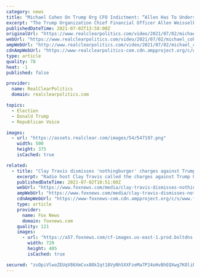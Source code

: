 ```yaml
---
category: news
title: "Michael Cohen On Trump Org CFO Indictment: “Allen Has To Understand. He's By Himself”"
excerpt: "The Trump Organization Chief Financial Officer Allen Weisselberg, have been formally indicted. Former attorney to Donald Trump Michael Cohen joins Joy Reid with his analysis, sharing what he views as his experience as parallel to Weisselberg's: It's probably not a good feeling,"
publishedDateTime: 2021-07-02T13:58:00Z
originalUrl: "https://www.realclearpolitics.com/video/2021/07/02/michael_cohen_on_trump_org_cfo_indictment_allen_has_to_understand_hes_by_himself.html#!"
webUrl: "https://www.realclearpolitics.com/video/2021/07/02/michael_cohen_on_trump_org_cfo_indictment_allen_has_to_understand_hes_by_himself.html#!"
ampWebUrl: "http://www.realclearpolitics.com/video/2021/07/02/michael_cohen_on_trump_org_cfo_indictment_allen_has_to_understand_hes_by_himself.amp.html"
cdnAmpWebUrl: "https://www-realclearpolitics-com.cdn.ampproject.org/c/www.realclearpolitics.com/video/2021/07/02/michael_cohen_on_trump_org_cfo_indictment_allen_has_to_understand_hes_by_himself.amp.html"
type: article
quality: 78
heat: -1
published: false

provider:
  name: RealClearPolitics
  domain: realclearpolitics.com

topics:
  - Election
  - Donald Trump
  - Republican Voice

images:
  - url: "https://assets.realclear.com/images/54/547197.png"
    width: 500
    height: 375
    isCached: true

related:
  - title: "Clay Travis dismisses 'nothingburger' charges against Trump Org CFO: 'This is the best they can do'"
    excerpt: "Radio host Clay Travis called the charges against Trump Organization Chief Financial Officer Allen Weisselberg a “nothingburger” on Thursday and the overall investigation another “swing and a miss” against former President Donald Trump."
    publishedDateTime: 2021-07-02T18:51:00Z
    webUrl: "https://www.foxnews.com/media/clay-travis-dismisses-nothing-burger-charges-against-trump-org-cfo"
    ampWebUrl: "https://www.foxnews.com/media/clay-travis-dismisses-nothing-burger-charges-against-trump-org-cfo.amp"
    cdnAmpWebUrl: "https://www-foxnews-com.cdn.ampproject.org/c/s/www.foxnews.com/media/clay-travis-dismisses-nothing-burger-charges-against-trump-org-cfo.amp"
    type: article
    provider:
      name: Fox News
      domain: foxnews.com
    quality: 121
    images:
      - url: "https://a57.foxnews.com/cf-images.us-east-1.prod.boltdns.net/v1/static/694940094001/592eace2-e215-4882-96a9-b69d47e7bb36/7cb2f01f-d69c-4f5b-9f07-09b1a6a428b0/1280x720/match/720/405/image.jpg?ve=1&tl=1"
        width: 720
        height: 405
        isCached: true

secured: "zsOpiVlwoZEUqV86XmCvx88kIqt18VyNhSXXFzeMa7P24oHvBhEQXwg7KOliRFmbPpHcYmYVtgqvXnwH0Vmn4NjXLfOGtfIh9dvMYaJRXUKk8Iwf74TbHLlGtm+tVuyeSXIqSKpOv6c+mMQmjocCelZQAx1WAnRSkB+PpIdPiQakhMtT+/21lZ6zbhZ/w178M2WEgYojqEDimBR6VZD2AruwyPaIbEU3+mV9cJo8ZDQ+DzAJQd4U/QYQeUmg6efbQoxjLmW9s+N3iyzWRyOcur1Uo55II2n75HUnK8Qu4xGgYvFkuKcQKeQsGkQ7/ZMnVFu8sqeduHmtRlO489FINolPk53yj+fWboH0fsHlA04=;OqabT7IdBelVGaqE4N6UFg=="
---
```


